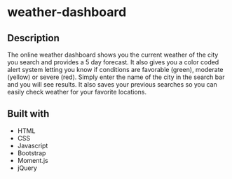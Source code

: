 # weather-dashboard

## Description
The online weather dashboard shows you the current weather of the city you search and provides a 5 day forecast. It also gives you a color coded alert system letting you know if conditions are favorable (green), moderate (yellow) or severe (red). Simply enter the name of the city in the search bar and you will see results. It also saves your previous searches so you can easily check weather for your favorite locations. 

## Built with 
* HTML
* CSS
* Javascript 
* Bootstrap 
* Moment.js 
* jQuery 
